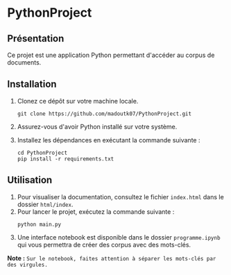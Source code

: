 # PythonProject

## Présentation
Ce projet est une application Python permettant d'accéder au corpus de documents.

## Installation
1. Clonez ce dépôt sur votre machine locale.
    ```shell
    git clone https://github.com/madoutk07/PythonProject.git
    ```

2. Assurez-vous d'avoir Python installé sur votre système.
3. Installez les dépendances en exécutant la commande suivante :
    ```shell
    cd PythonProject
    pip install -r requirements.txt
    ```

## Utilisation
1. Pour visualiser la documentation, consultez le fichier `index.html` dans le dossier `html/index`.
2. Pour lancer le projet, exécutez la commande suivante :
    ```shell
    python main.py
    ```
3. Une interface notebook est disponible dans le dossier `programme.ipynb` qui vous permettra de créer des corpus avec des mots-clés.

**Note :**
    ```
    Sur le notebook, faites attention à séparer les mots-clés par des virgules.
    ```
